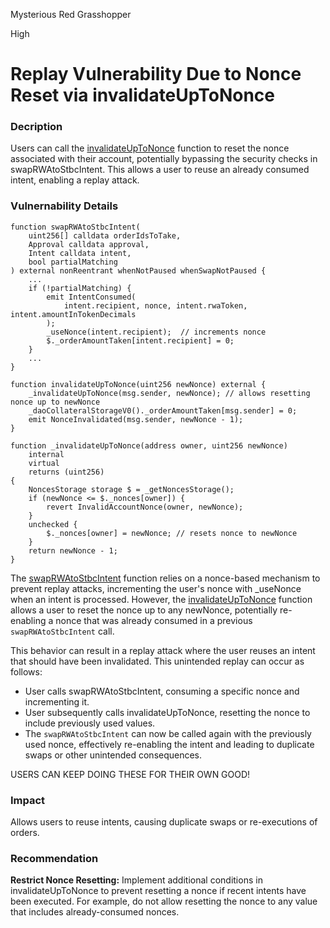 Mysterious Red Grasshopper

High

# Replay Vulnerability Due to Nonce Reset via invalidateUpToNonce

### Decription
Users can call the [invalidateUpToNonce]() function to reset the nonce associated with their account, potentially bypassing the security checks in swapRWAtoStbcIntent. This allows a user to reuse an already consumed intent, enabling a replay attack.

### Vulnernability Details
```solidity
function swapRWAtoStbcIntent(
    uint256[] calldata orderIdsToTake,
    Approval calldata approval,
    Intent calldata intent,
    bool partialMatching
) external nonReentrant whenNotPaused whenSwapNotPaused {
    ...
    if (!partialMatching) {
        emit IntentConsumed(
            intent.recipient, nonce, intent.rwaToken, intent.amountInTokenDecimals
        );
        _useNonce(intent.recipient);  // increments nonce
        $._orderAmountTaken[intent.recipient] = 0;
    }
    ...
}

function invalidateUpToNonce(uint256 newNonce) external {
    _invalidateUpToNonce(msg.sender, newNonce); // allows resetting nonce up to newNonce
    _daoCollateralStorageV0()._orderAmountTaken[msg.sender] = 0;
    emit NonceInvalidated(msg.sender, newNonce - 1);
}

function _invalidateUpToNonce(address owner, uint256 newNonce)
    internal
    virtual
    returns (uint256)
{
    NoncesStorage storage $ = _getNoncesStorage();
    if (newNonce <= $._nonces[owner]) {
        revert InvalidAccountNonce(owner, newNonce);
    }
    unchecked {
        $._nonces[owner] = newNonce; // resets nonce to newNonce
    }
    return newNonce - 1;
}
```
The [swapRWAtoStbcIntent](https://github.com/sherlock-audit/2024-10-usual-labs-v1/blob/main/pegasus/packages/solidity/src/daoCollateral/DaoCollateral.sol#L892) function relies on a nonce-based mechanism to prevent replay attacks, incrementing the user's nonce with _useNonce when an intent is processed. However, the [invalidateUpToNonce](https://github.com/sherlock-audit/2024-10-usual-labs-v1/blob/main/pegasus/packages/solidity/src/daoCollateral/DaoCollateral.sol#L787) function allows a user to reset the nonce up to any newNonce, potentially re-enabling a nonce that was already consumed in a previous `swapRWAtoStbcIntent` call.

This behavior can result in a replay attack where the user reuses an intent that should have been invalidated. This unintended replay can occur as follows:

- User calls swapRWAtoStbcIntent, consuming a specific nonce and incrementing it.
- User subsequently calls invalidateUpToNonce, resetting the nonce to include previously used values.
- The `swapRWAtoStbcIntent` can now be called again with the previously used nonce, effectively re-enabling the intent and leading to duplicate swaps or other unintended consequences.

USERS CAN KEEP DOING THESE FOR THEIR OWN GOOD!

### Impact
Allows users to reuse intents, causing duplicate swaps or re-executions of orders.

### Recommendation
**Restrict Nonce Resetting:**
Implement additional conditions in invalidateUpToNonce to prevent resetting a nonce if recent intents have been executed. For example, do not allow resetting the nonce to any value that includes already-consumed nonces.